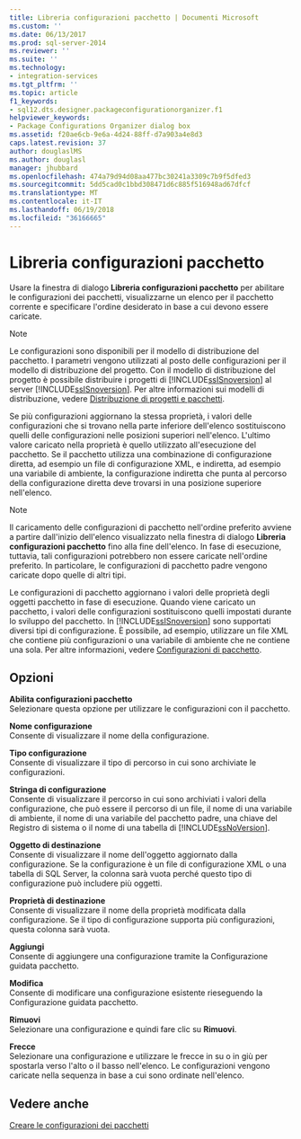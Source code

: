 ```yaml
---
title: Libreria configurazioni pacchetto | Documenti Microsoft
ms.custom: ''
ms.date: 06/13/2017
ms.prod: sql-server-2014
ms.reviewer: ''
ms.suite: ''
ms.technology:
- integration-services
ms.tgt_pltfrm: ''
ms.topic: article
f1_keywords:
- sql12.dts.designer.packageconfigurationorganizer.f1
helpviewer_keywords:
- Package Configurations Organizer dialog box
ms.assetid: f20ae6cb-9e6a-4d24-88ff-d7a903a4e8d3
caps.latest.revision: 37
author: douglaslMS
ms.author: douglasl
manager: jhubbard
ms.openlocfilehash: 474a79d94d08aa477bc30241a3309c7b9f5dfed3
ms.sourcegitcommit: 5dd5cad0c1bbd308471d6c885f516948ad67dfcf
ms.translationtype: MT
ms.contentlocale: it-IT
ms.lasthandoff: 06/19/2018
ms.locfileid: "36166665"
---
```

# <a name="package-configurations-organizer"></a>Libreria configurazioni pacchetto
  Usare la finestra di dialogo **Libreria configurazioni pacchetto** per abilitare le configurazioni dei pacchetti, visualizzarne un elenco per il pacchetto corrente e specificare l'ordine desiderato in base a cui devono essere caricate.  
  
> [!NOTE]  
>  Le configurazioni sono disponibili per il modello di distribuzione del pacchetto. I parametri vengono utilizzati al posto delle configurazioni per il modello di distribuzione del progetto. Con il modello di distribuzione del progetto è possibile distribuire i progetti di [!INCLUDE[ssISnoversion](../includes/ssisnoversion-md.md)] al server [!INCLUDE[ssISnoversion](../includes/ssisnoversion-md.md)]. Per altre informazioni sui modelli di distribuzione, vedere [Distribuzione di progetti e pacchetti](packages/deploy-integration-services-ssis-projects-and-packages.md).  
  
 Se più configurazioni aggiornano la stessa proprietà, i valori delle configurazioni che si trovano nella parte inferiore dell'elenco sostituiscono quelli delle configurazioni nelle posizioni superiori nell'elenco. L'ultimo valore caricato nella proprietà è quello utilizzato all'esecuzione del pacchetto. Se il pacchetto utilizza una combinazione di configurazione diretta, ad esempio un file di configurazione XML, e indiretta, ad esempio una variabile di ambiente, la configurazione indiretta che punta al percorso della configurazione diretta deve trovarsi in una posizione superiore nell'elenco.  
  
> [!NOTE]  
>  Il caricamento delle configurazioni di pacchetto nell'ordine preferito avviene a partire dall'inizio dell'elenco visualizzato nella finestra di dialogo **Libreria configurazioni pacchetto** fino alla fine dell'elenco. In fase di esecuzione, tuttavia, tali configurazioni potrebbero non essere caricate nell'ordine preferito. In particolare, le configurazioni di pacchetto padre vengono caricate dopo quelle di altri tipi.  
  
 Le configurazioni di pacchetto aggiornano i valori delle proprietà degli oggetti pacchetto in fase di esecuzione. Quando viene caricato un pacchetto, i valori delle configurazioni sostituiscono quelli impostati durante lo sviluppo del pacchetto. In [!INCLUDE[ssISnoversion](../includes/ssisnoversion-md.md)] sono supportati diversi tipi di configurazione. È possibile, ad esempio, utilizzare un file XML che contiene più configurazioni o una variabile di ambiente che ne contiene una sola. Per altre informazioni, vedere [Configurazioni di pacchetto](../../2014/integration-services/package-configurations.md).  
  
## <a name="options"></a>Opzioni  
 **Abilita configurazioni pacchetto**  
 Selezionare questa opzione per utilizzare le configurazioni con il pacchetto.  
  
 **Nome configurazione**  
 Consente di visualizzare il nome della configurazione.  
  
 **Tipo configurazione**  
 Consente di visualizzare il tipo di percorso in cui sono archiviate le configurazioni.  
  
 **Stringa di configurazione**  
 Consente di visualizzare il percorso in cui sono archiviati i valori della configurazione, che può essere il percorso di un file, il nome di una variabile di ambiente, il nome di una variabile del pacchetto padre, una chiave del Registro di sistema o il nome di una tabella di [!INCLUDE[ssNoVersion](../includes/ssnoversion-md.md)].  
  
 **Oggetto di destinazione**  
 Consente di visualizzare il nome dell'oggetto aggiornato dalla configurazione. Se la configurazione è un file di configurazione XML o una tabella di SQL Server, la colonna sarà vuota perché questo tipo di configurazione può includere più oggetti.  
  
 **Proprietà di destinazione**  
 Consente di visualizzare il nome della proprietà modificata dalla configurazione. Se il tipo di configurazione supporta più configurazioni, questa colonna sarà vuota.  
  
 **Aggiungi**  
 Consente di aggiungere una configurazione tramite la Configurazione guidata pacchetto.  
  
 **Modifica**  
 Consente di modificare una configurazione esistente rieseguendo la Configurazione guidata pacchetto.  
  
 **Rimuovi**  
 Selezionare una configurazione e quindi fare clic su **Rimuovi**.  
  
 **Frecce**  
 Selezionare una configurazione e utilizzare le frecce in su o in giù per spostarla verso l'alto o il basso nell'elenco. Le configurazioni vengono caricate nella sequenza in base a cui sono ordinate nell'elenco.  
  
## <a name="see-also"></a>Vedere anche  
 [Creare le configurazioni dei pacchetti](../../2014/integration-services/create-package-configurations.md)  
  
  